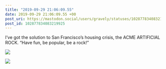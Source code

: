 ```yaml
---
title: "2019-09-29 21:06:09.55"
date: 2019-09-29 21:06:09.55 +00
post_uri: https://mastodon.social/users/gravely/statuses/102877834083219925
post_id: 102877834083219925
---
```

I’ve got the solution to San Francisco’s housing crisis, the ACME ARTIFICIAL ROCK. “Have fun, be popular, be a rock!”


![](/images/19353885.jpg)

![](/images/19353907.jpg)

